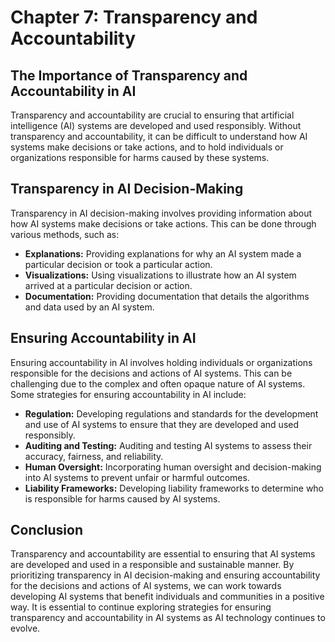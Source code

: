 Chapter 7: Transparency and Accountability
==========================================

The Importance of Transparency and Accountability in AI
-------------------------------------------------------

Transparency and accountability are crucial to ensuring that artificial intelligence (AI) systems are developed and used responsibly. Without transparency and accountability, it can be difficult to understand how AI systems make decisions or take actions, and to hold individuals or organizations responsible for harms caused by these systems.

Transparency in AI Decision-Making
----------------------------------

Transparency in AI decision-making involves providing information about how AI systems make decisions or take actions. This can be done through various methods, such as:

* **Explanations:** Providing explanations for why an AI system made a particular decision or took a particular action.
* **Visualizations:** Using visualizations to illustrate how an AI system arrived at a particular decision or action.
* **Documentation:** Providing documentation that details the algorithms and data used by an AI system.

Ensuring Accountability in AI
-----------------------------

Ensuring accountability in AI involves holding individuals or organizations responsible for the decisions and actions of AI systems. This can be challenging due to the complex and often opaque nature of AI systems. Some strategies for ensuring accountability in AI include:

* **Regulation:** Developing regulations and standards for the development and use of AI systems to ensure that they are developed and used responsibly.
* **Auditing and Testing:** Auditing and testing AI systems to assess their accuracy, fairness, and reliability.
* **Human Oversight:** Incorporating human oversight and decision-making into AI systems to prevent unfair or harmful outcomes.
* **Liability Frameworks:** Developing liability frameworks to determine who is responsible for harms caused by AI systems.

Conclusion
----------

Transparency and accountability are essential to ensuring that AI systems are developed and used in a responsible and sustainable manner. By prioritizing transparency in AI decision-making and ensuring accountability for the decisions and actions of AI systems, we can work towards developing AI systems that benefit individuals and communities in a positive way. It is essential to continue exploring strategies for ensuring transparency and accountability in AI systems as AI technology continues to evolve.
